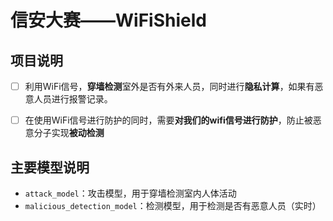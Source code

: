 # 信安大赛——WiFiShield

## 项目说明

- [ ] 利用WiFi信号，**穿墙检测**室外是否有外来人员，同时进行**隐私计算**，如果有恶意人员进行报警记录。

- [ ] 在使用WiFi信号进行防护的同时，需要**对我们的wifi信号进行防护**，防止被恶意分子实现**被动检测**

## 主要模型说明

- `attack_model`：攻击模型，用于穿墙检测室内人体活动
- `malicious_detection_model`：检测模型，用于检测是否有恶意人员（实时）